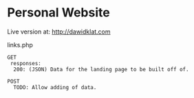# Personal Website

Live version at: http://dawidklat.com

links.php

    GET
     responses: 
      200: (JSON) Data for the landing page to be built off of.

    POST
      TODO: Allow adding of data.

